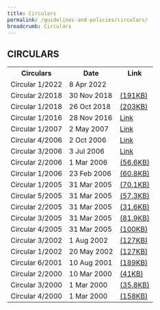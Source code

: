 ```yaml
---
title: Circulars
permalink: /guidelines-and-policies/circulars/
breadcrumb: Circulars
---
```

## CIRCULARS

<table>
	<tr>
  <tr>
    <th>Circulars</th>
    <th>Date</th>
    <th>Link</th>
  </tr>
  <tr>
		<td> Circular 1/2022</td>
		<td> 8 Apr 2022</td>
		<td><a href="/files/LSB_Circular_1-2022_with_LSB_logo.pdf"></a></td>
	</tr>
	<tr>
    <td> Circular 2/2018</td>
    <td>30 Nov 2018</td>
    <td><a href="/files/LSBCir2-2018_AWARENESSONADOPTIONOFNEWTECHNOLOGIES.pdf">(191KB)</a></td>
  </tr>
  <tr>
    <td>Circular 1/2018</td>
    <td>26 Oct 2018 </td>
    <td><a href="/files/page1.pdf">(203KB)</a></td>
  </tr>
  <tr>
    <td>Circular 1/2016</td>
    <td>28 Nov 2016</td>
    <td><a href="/circular/circular-1-2016/">Link</a></td>
  </tr>
  <tr>
    <td>Circular 1/2007</td>
    <td>2 May 2007</td>
    <td><a href="/circular/circular-1-2007/">Link</a></td>
  </tr>
  <tr>
    <td>Circular 4/2006</td>
    <td>2 Oct 2006</td>
    <td><a href="/circular/circular-4-2006/">Link</a></td>
  </tr>
  <tr>
    <td>Circular 3/2006</td>
    <td>3 Jul 2006</td>
    <td><a href="/circular/circular-3-2006/">Link</a></td>
  </tr>
  <tr>
    <td>Circular 2/2006</td>
    <td>1 Mar 2006</td>
    <td><a href="/files/linkclick573aa.pdf" target="_blank">(56.6KB)</a></td>
  </tr>
  <tr>
    <td>Circular 1/2006</td>
    <td>23 Feb 2006</td>
    <td><a href="/files/linkclick5acc.pdf" target="_blank">(60.8KB)</a></td>
  </tr>
  <tr>
    <td>Circular 1/2005</td>
    <td>31 Mar 2005</td>
    <td><a href="/files/linkclick057c.pdf" target="_blank">(70.1KB)</a></td>
  </tr>
  <tr>
    <td>Circular 5/2005</td>
    <td>31 Mar 2005</td>
    <td><a href="/files/linkclickb881.pdf" target="_blank">(57.3KB)</a></td>
  </tr>
   <tr>
    <td>Circular 2/2005</td>
    <td>31 Mar 2005</td>
    <td><a href="/files/linkclickdd6b.pdf" target="_blank">(31.6KB)</a></td>
  </tr>
  <tr>
    <td>Circular 3/2005</td>
    <td>31 Mar 2005</td>
    <td><a href="/files/linkclick9f92.pdf" target="_blank">(81.9KB)</a></td>
  </tr>
  <tr>
    <td>Circular 4/2005</td>
    <td>31 Mar 2005</td>
    <td><a href="/files/linkclickc01b.pdf" target="_blank">(100KB)</a></td>
  </tr>
  <tr>
    <td>Circular 3/2002</td>
    <td>1 Aug 2002</td>
    <td><a href="/files/LSB-Circular-3-2002.pdf" target="_blank">(127KB)</a></td>
  </tr>
  <tr>
    <td>Circular 1/2002</td>
    <td>20 May 2002</td>
    <td><a href="/files/linkclicked9a.pdf" target="_blank">(127KB)</a></td>
  </tr>
  <tr>
    <td>Circular 6/2001</td>
    <td>10 Aug 2001</td>
    <td><a href="/files/linkclickdabc.pdf">(189KB)</a></td>
  </tr>
  <tr>
    <td>Circular 2/2000</td>
    <td>10 Mar 2000</td>
    <td><a href="/files/linkclick1fd0.pdf" target="_blank">(41KB)</a></td>
  </tr>
  <tr>
    <td>Circular 3/2000</td>
    <td>1 Mar 2000</td>
    <td><a href="/files/linkclick7c0b.pdf" target="_blank">(35.8KB)</a></td>
  </tr>
  <tr>
    <td>Circular 4/2000</td>
    <td>1 Mar 2000</td>
    <td><a href="/files/linkclick6e5a.pdf" target="_blank">(158KB)</a></td>
  </tr>
</table>